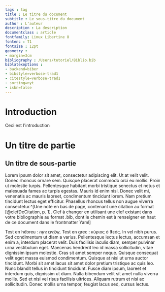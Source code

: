 ```yaml
---
tags : tag
title : Le titre du document
subtitle : Le sous-titre du document
author : L'auteur
description : La description
documentclass : article
fontfamily: Linux Libertine O
fontenc : T1
fontsize : 12pt
geometry :
- margin=3cm
bibliography : /Users/tutoriel/Biblio.bib
biblatexoptions : 
- backend=biber
- bibstyle=verbose-trad1
- citestyle=verbose-trad1
- sorting=nyt
- isbn=false
---
```


# Introduction
Ceci est l'introduction

# Un titre de partie
## Un titre de sous-partie
Lorem ipsum dolor sit amet, consectetur adipiscing elit. Ut at velit velit. Donec rhoncus ornare sem. Quisque placerat commodo orci eu mollis. Proin ut molestie turpis. Pellentesque habitant morbi tristique senectus et netus et malesuada fames ac turpis egestas. Mauris id enim nisl. Donec velit mi, venenatis ac mauris laoreet, condimentum tincidunt lorem. Nam pretium tincidunt lectus eget efficitur. Phasellus rhoncus tellus non augue viverra consectetur.^[Une note en bas de page, contenant une citation au format [@clefDeCitation, p. 1]. Clef à changer en utilisant une clef existant dans votre bibliographie au format .bib, dont le chemin est à renseigner en haut de ce document dans le frontmatter Yaml]

Test en hébreu : אֱלֹהִים יְהוָה. Test en grec : κύριος ὀ ϑεός. In vel nibh purus. Sed condimentum ut diam a varius. Pellentesque lectus lectus, accumsan et enim a, interdum placerat velit. Duis facilisis iaculis diam, semper pulvinar urna vestibulum eget. Maecenas hendrerit leo id massa sollicitudin, vitae dignissim ipsum molestie. Cras sit amet semper neque. Quisque consequat velit eget massa euismod condimentum. Quisque at nisi ut urna auctor tincidunt. Morbi sit amet lacus sit amet dolor pretium tristique ac quis leo. Nunc blandit tellus in tincidunt tincidunt. Fusce diam ipsum, laoreet et interdum quis, dignissim ut diam. Nulla bibendum velit sit amet nulla viverra mollis. Sed et nisi vel risus facilisis ultrices. Aliquam rutrum et nisi ac sollicitudin. Donec mollis urna tempor, feugiat lacus sed, cursus lectus.